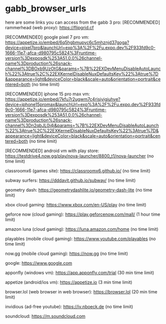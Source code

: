 # gabb_browser_urls
here are some links you can access from the gabb 3 pro:
[RECOMMENDED] rammerhead (web proxy): https://flipgrid.cf

[RECOMMENDED] google pixel 7 pro vm: https://appetize.io/embed/6q5hgbmupyc6c5mhznjd37goga?device=pixel7pro&launchUrl=exp%3A%2F%2Fu.expo.dev%2F933fd9c0-1666-11e7-afca-d980795c5824%3Fruntime-version%3Dexposdk%253A51.0.0%26channel-name%3Dproduction%26snack-channel%3DBOxb9UzOtG&params=%7B%22EXDevMenuDisableAutoLaunch%22%3Atrue%2C%22EXKernelDisableNuxDefaultsKey%22%3Atrue%7D&appearance=light&deviceColor=black&scale=auto&orientation=portrait&centered=both (no time limit)

[RECOMMENDED] iphone 15 pro max vm: https://appetize.io/embed/7kfu7r2ugwm7c4risjyigiuhve?device=iphone15promax&launchUrl=exp%3A%2F%2Fu.expo.dev%2F933fd9c0-1666-11e7-afca-d980795c5824%3Fruntime-version%3Dexposdk%253A51.0.0%26channel-name%3Dproduction%26snack-channel%3Dn2qbJL0i4j&params=%7B%22EXDevMenuDisableAutoLaunch%22%3Atrue%2C%22EXKernelDisableNuxDefaultsKey%22%3Atrue%7D&appearance=light&deviceColor=black&scale=auto&orientation=portrait&centered=both (no time limit)

[RECOMMENDED] android vm with play store: https://testdrive4.now.gg/play/nova-launcher/8800_t1/nova-launcher (no time limit)

classroomx6 (games site): https://classroomx6.github.io/ (no time limit)

subway surfers: https://dddavit.github.io/subway/ (no time limit)

geometry dash: https://geometrydashlite.io/geometry-dash-lite (no time limit)

xbox cloud gaming: https://www.xbox.com/en-US/play (no time limit)

geforce now (cloud gaming): https://play.geforcenow.com/mall/ (1 hour time limit)

amazon luna (cloud gaming): https://luna.amazon.com/home (no time limit)

playables (mobile cloud gaming): https://www.youtube.com/playables (no time limit)

now.gg (mobile cloud gaming): https://now.gg (no time limit)

google: https://www.google.com

apponfly (windows vm): https://app.apponfly.com/trial (30 min time limit)

appetize (android/ios vm): https://appetize.io (3 min time limit)

browser.lol (web browser in web browser): https://browser.lol (20 min time limit)

invidious (ad-free youtube): https://iv.nboeck.de (no time limit)

soundcloud: https://m.soundcloud.com
